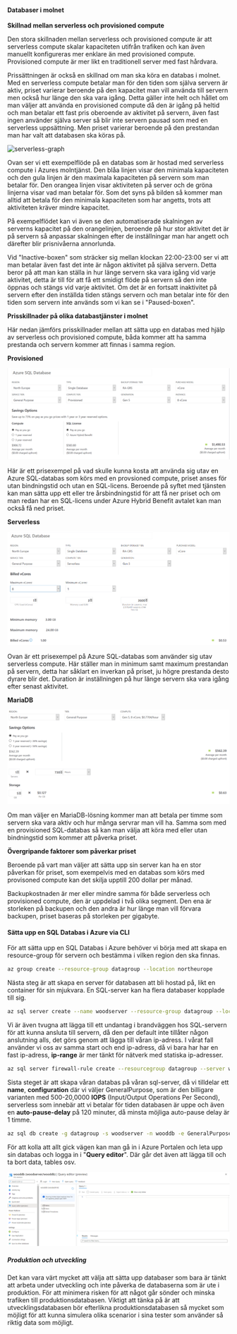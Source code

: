 #### **Databaser i molnet**

**Skillnad mellan serverless och provisioned compute**

Den stora skillnaden mellan serverless och provisioned compute är att serverless compute skalar kapaciteten utifrån trafiken och kan även manuellt konfigureras mer enklare än med provisioned compute. Provisioned compute är mer likt en traditionell server med fast hårdvara.

Prissättningen är också en skillnad om man ska köra en databas i molnet. Med en serverless compute betalar man för den tiden som själva servern är aktiv, priset varierar beroende på den kapacitet man vill använda till servern men också hur länge den ska vara igång. Detta gäller inte helt och hållet om man väljer att använda en provisioned compute då den är igång på heltid och man betalar ett fast pris oberoende av aktivitet på servern, även fast ingen använder själva server så blir inte servern pausad som med en serverless uppsättning. Men priset varierar beroende på den prestandan man har valt att databasen ska köras på.


![serverless-graph](blog05/serverless-graph.png) 

Ovan ser vi ett exempelflöde på en databas som är hostad med serverless compute i Azures molntjänst. Den blåa linjen visar den minimala kapaciteten och den gula linjen är den maximala kapaciteten på servern som man betalar för. Den orangea linjen visar aktiviteten på server och de gröna linjerna visar vad man betalar för. Som det syns på bilden så kommer man alltid att betala för den minimala kapaciteten som har angetts, trots att aktiviteten kräver mindre kapacitet.

På exempelflödet kan vi även se den automatiserade skalningen av serverns kapacitet på den orangelinjen, beroende på hur stor aktivitet det är på servern så anpassar skalningen efter de inställningar man har angett och därefter blir prisnivåerna annorlunda.

Vid "Inactive-boxen" som sträcker sig mellan klockan 22:00-23:00 ser vi att man betalar även fast det inte är någon aktivitet på själva servern. Detta beror på att man kan ställa in hur länge servern ska vara igång vid varje aktivitet, detta är till för att få ett smidigt flöde på servern så den inte öppnas och stängs vid varje aktivitet. Om det är en fortsatt inaktivitet på servern efter den inställda tiden stängs servern och man betalar inte för den tiden som servern inte används som vi kan se i "Paused-boxen".

**Prisskillnader på olika databastjänster i molnet**

Här nedan jämförs prisskillnader mellan att sätta upp en databas med hjälp av serverless och provisioned compute, båda kommer att ha samma prestanda och servern kommer att finnas i samma region.

**Provisioned**

![sql-provisioned](pics\blog05\sql-provisioned.PNG) 

Här är ett prisexempel på vad skulle kunna kosta att använda sig utav en Azure SQL-databas som körs med en provsioned compute, priset anses för utan bindningstid och utan en SQL-licens. Beroende på syftet med tjänsten kan man sätta upp ett eller tre årsbindningstid för att få ner priset och om man redan har en SQL-licens under Azure Hybrid Benefit avtalet kan man också få ned priset.

**Serverless**

![sql-serverless](\pics\blog05\sql-serverless.PNG) 

Ovan är ett prisexempel på Azure SQL-databas som använder sig utav serverless compute. Här ställer man in minimum samt maximum prestandan på servern, detta har såklart en inverkan på priset, ju högre prestanda desto dyrare blir det. Duration är inställningen på hur länge servern ska vara igång efter senast aktivitet.

**MariaDB**

![Maria-DB](\pics\blog05\Maria-DB.PNG) 

Om man väljer en MariaDB-lösning kommer man att betala per timme som servern ska vara aktiv och hur många servrar man vill ha. Samma som med en provisioned SQL-databas så kan man välja att köra med eller utan bindningstid som kommer att påverka priset.

**Övergripande faktorer som påverkar priset**

Beroende på vart man väljer att sätta upp sin server kan ha en stor påverkan för priset, som exempelvis med en databas som körs med provisoned compute kan det skilja upptill 200 dollar per månad.

Backupkostnaden är mer eller mindre samma för både serverless och provisioned compute, den är uppdelad i två olika segment. Den ena är storleken på backupen och den andra är hur länge man vill förvara backupen, priset baseras på storleken per gigabyte. 




#### Sätta upp en SQL Databas i Azure via CLI

För att sätta upp en SQL Databas i Azure behöver vi börja med att skapa en resource-group för servern och bestämma i vilken region den ska finnas.

```bash
az group create --resource-group datagroup --location northeurope
```

Nästa steg är att skapa en server för databasen att bli hostad på, likt en container för sin mjukvara. En SQL-server kan ha flera databaser kopplade till sig.

```bash
az sql server create --name woodserver --resource-group datagroup --location northeurope --admin-user woodadmin --admin-password ***** 
```

Vi är även tvugna att lägga till ett undantag i brandväggen hos SQL-servern för att kunna ansluta till servern, då den per default inte tillåter någon anslutning alls, det görs genom att lägga till våran ip-adress. I vårat fall använder vi oss av samma start och end ip-adress, då vi bara har har en fast ip-adress, **ip-range** är mer tänkt för nätverk med statiska ip-adresser. 

```bash
az sql server firewall-rule create --resourcegroup datagroup --server woodserver -n AllowYourIp --start-ip-address startIP --end-ip-address endIP 
```

Sista steget är att skapa våran databas på våran sql-server, då vi tilldelar ett **name**, **configuration** där vi väljer GeneralPurpose, som är den billigare varianten med 500-20,0000 **IOPS** (Input/Output Operations Per Second), serverless som innebär att vi betalar för tiden databasen är uppe och även en **auto-pause-delay** på 120 minuter, då minsta möjliga auto-pause delay är 1 timme.

```bash
az sql db create -g datagroup -s woodserver -n wooddb -e GeneralPurpose -f Gen5 -c 2 --compute-model Serverless --auto-pause-delay 120
```

För att kolla att allt gick vägen kan man gå in i Azure Portalen och leta upp sin databas och logga in i "**Query editor**". Där går det även att lägga till och ta bort data, tables osv.

![az-db5](\pics\blog05\az-db.PNG)

##### Produktion och utveckling

Det kan vara värt mycket att välja att sätta upp databaser som bara är tänkt att arbeta under utveckling och inte påverka de databaserna som är ute i produktion. För att minimera risken för att något går sönder och minska trafiken till produktionsdatabasen. Viktigt att tänka på är att utvecklingsdatabasen bör efterlikna produktionsdatabasen så mycket som möjligt för att kunna simulera olika scenarior i sina tester som använder så riktig data som möjligt.
